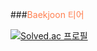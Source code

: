 <!--# Algorithm-->
###<span style="color:coral">Baekjoon 티어</span>

[![Solved.ac
프로필](http://mazassumnida.wtf/api/v2/generate_badge?boj=suyun329)](https://solved.ac/suyun329)
